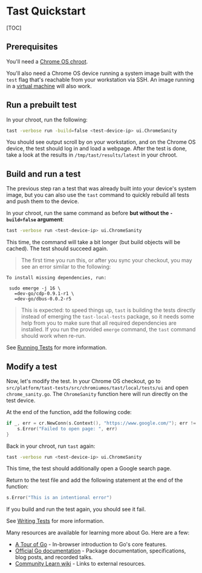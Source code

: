 # Tast Quickstart

[TOC]

## Prerequisites

You'll need a [Chrome OS chroot].

You'll also need a Chrome OS device running a system image built with the `test`
flag that's reachable from your workstation via SSH. An image running in a
[virtual machine] will also work.

## Run a prebuilt test

In your chroot, run the following:

```sh
tast -verbose run -build=false <test-device-ip> ui.ChromeSanity
```

You should see output scroll by on your workstation, and on the Chrome OS
device, the test should log in and load a webpage. After the test is done, take
a look at the results in `/tmp/tast/results/latest` in your chroot.

## Build and run a test

The previous step ran a test that was already built into your device's system
image, but you can also use the `tast` command to quickly rebuild all tests and
push them to the device.

In your chroot, run the same command as before **but without the `-build=false`
argument**:

```sh
tast -verbose run <test-device-ip> ui.ChromeSanity
```

This time, the command will take a bit longer (but build objects will be
cached). The test should succeed again.

> The first time you run this, or after you sync your checkout, you may see an
> error similar to the following:
```
To install missing dependencies, run:

 sudo emerge -j 16 \
   =dev-go/cdp-0.9.1-r1 \
   =dev-go/dbus-0.0.2-r5
```
> This is expected: to speed things up, `tast` is building the tests directly
> instead of emerging the `tast-local-tests` package, so it needs some help from
> you to make sure that all required dependencies are installed. If you run the
> provided `emerge` command, the `tast` command should work when re-run.

See [Running Tests] for more information.

## Modify a test

Now, let's modify the test. In your Chrome OS checkout, go to
`src/platform/tast-tests/src/chromiumos/tast/local/tests/ui` and open
`chrome_sanity.go`. The `ChromeSanity` function here will run directly on the
test device.

At the end of the function, add the following code:

```go
if _, err = cr.NewConn(s.Context(), "https://www.google.com/"); err != nil {
	s.Error("Failed to open page: ", err)
}
```

Back in your chroot, run `tast` again:

```sh
tast -verbose run <test-device-ip> ui.ChromeSanity
```

This time, the test should additionally open a Google search page.

Return to the test file and add the following statement at the end of the
function:

```go
s.Error("This is an intentional error")
```

If you build and run the test again, you should see it fail.

See [Writing Tests] for more information.

Many resources are available for learning more about Go. Here are a few:

*   [A Tour of Go] - In-browser introduction to Go's core features.
*   [Official Go documentation] - Package documentation, specifications, blog
    posts, and recorded talks.
*   [Community Learn wiki] - Links to external resources.

[virtual machine]: https://www.chromium.org/chromium-os/how-tos-and-troubleshooting/running-chromeos-image-under-virtual-machines
[Chrome OS chroot]: http://www.chromium.org/chromium-os/quick-start-guide
[Running Tests]: running_tests.md
[Writing Tests]: writing_tests.md
[A Tour of Go]: https://tour.golang.org/
[Official Go documentation]: https://golang.org/doc/
[Community Learn wiki]: https://github.com/golang/go/wiki/Learn
